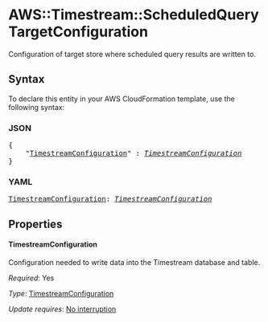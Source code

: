 # AWS::Timestream::ScheduledQuery TargetConfiguration

Configuration of target store where scheduled query results are written to.

## Syntax

To declare this entity in your AWS CloudFormation template, use the following syntax:

### JSON

<pre>
{
    "<a href="#timestreamconfiguration" title="TimestreamConfiguration">TimestreamConfiguration</a>" : <i><a href="timestreamconfiguration.md">TimestreamConfiguration</a></i>
}
</pre>

### YAML

<pre>
<a href="#timestreamconfiguration" title="TimestreamConfiguration">TimestreamConfiguration</a>: <i><a href="timestreamconfiguration.md">TimestreamConfiguration</a></i>
</pre>

## Properties

#### TimestreamConfiguration

Configuration needed to write data into the Timestream database and table.

_Required_: Yes

_Type_: <a href="timestreamconfiguration.md">TimestreamConfiguration</a>

_Update requires_: [No interruption](https://docs.aws.amazon.com/AWSCloudFormation/latest/UserGuide/using-cfn-updating-stacks-update-behaviors.html#update-no-interrupt)

